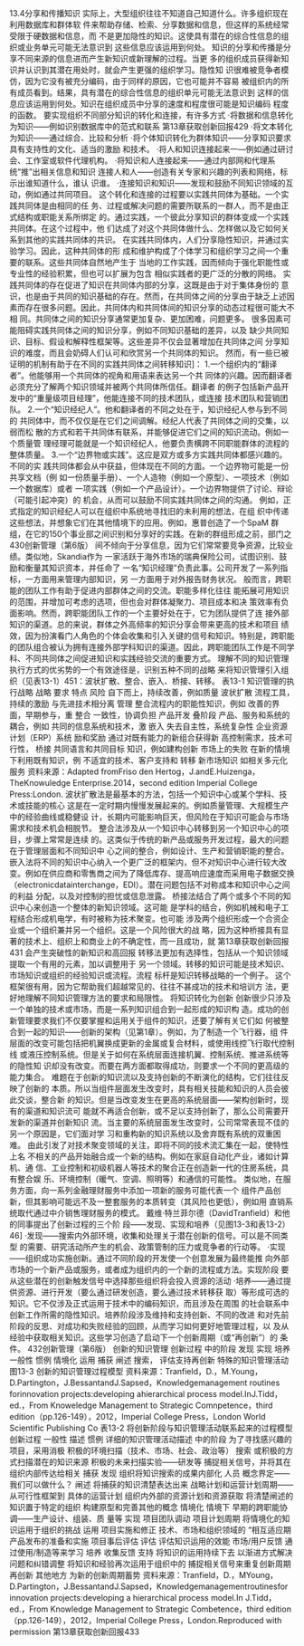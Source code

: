 

13.4分享和传播知识
实际上，大型组织往往不知道自己知道什么。许多组织现在利用数据库和群体软
件来帮助存储、检索、分享数据和信息，但这样的系统经常受限于硬数据和信息，而
不是更加隐性的知识。这使具有潜在的综合性信息的组织或业务单元可能无法意识到
这些信息应该运用到何处。
知识的分享和传播是分享不同来源的信息进而产生新知识或新理解的过程。当更
多的组织成员获得新知识并认识到其潜在用处时，就会产生更强的组织学习。隐性知
识很难被竞争者模仿，因为它没有被充分编码，由于同样的原因，它也可能并不容易
被组织内的所有成员看到。结果，具有潜在的综合性信息的组织单元可能无法意识到
这样的信息应该运用到何处。知识在组织成员中分享的速度和程度很可能是知识编码
程度的函数。
要实现组织不同部分知识的转化和连接，有许多方式
·将数据和信息转化为知识——例如识别数据库中的范式和联系
第13章获取创新回报429
·将文本转化为知识——通过综合、比较和分析
·将个体知识转化为群体知识——分享知识要求具有支持性的文化、适当的激励
和技术。
·将人和知识连接起来一—例如通过研讨会、工作室或软件代理机构。
·将知识和人连接起来——通过内部网和代理系统“推”出相关信息和知识
连接人和人——创造有关专家和兴趣的列表和网络，标示出谁知道什么，谁认
识谁。
·连接知识和知识——发现和鼓励不同知识领域的互动，例如通过共同项目。
这个转化和连接的过程要以实践共同体为基础。一个实践共同体是由相同的任
务、过程或解决问题的需要所联系的一群人，而不是由正式结构或职能关系所绑定
的。通过实践，一个彼此分享知识的群体变成一个实践共同体。在这个过程中，他
们达成了对这个共同体做什么、怎样做以及它如何关系到其他的实践共同体的共识。
在实践共同体内，人们分享隐性知识，并通过实验学习。因此，这种共同体的形
成和维护构成了个体学习和组织学习之间一个重要的联系。这些共同体自然地产生于
当地的工作实践，因而倾向于强化职能性或专业性的经验积累，但也可以扩展为包含
相似实践者的更广泛的分散的网络。
实践共同体的存在促进了知识在共同体内部的分享，这既是由于对于集体身份的
意识，也是由于共同的知识基础的存在。然而，在共同体之间的分享由于缺乏上述因
素而存在很多问题。因此，共同体内和共同体间的知识分享的动态过程很可能大不相
同。共同体之间的知识分享通常更加复杂、更加困难，问题更多。
很多因素可能阻碍实践共同体之间的知识分享，例如不同知识基础的差异，以及
缺少共同知识、目标、假设和解释性框架等。这些差异不仅会显著增加在共同体之间
分享知识的难度，而且会奶碍人们认可和欣赏另一个共同体的知识。
然而，有一些已被证明的机制有助于在不同的实践共同体之间转移知识]：
1.一个组织内的“翻译者”。他能够用一个共同体的视角和用语来表达另一个共
同体的兴趣。因而翻译者必须充分了解两个知识领域并被两个共同体所信任。翻译者
的例子包括新产品开发中的“重量级项目经理”，他能连接不同的技术团队，或连接
技术团队和营销团队。
2.一个“知识经纪人”。他和翻译者的不同之处在于，知识经纪人参与到不同的
共同体中，而不仅仅是在它们之间调解。经纪人代表了共同体之间的交集，以弱而松
散的方式和若干共同体有联系，并能够促进它们之间的知识流动。例如一个质量管
理经理可能就是一个知识经纪人，他要负责横跨不同职能群体的流程的整体质量。
3.一个“边界物或实践”。这应是双方或多方实践共同体都感兴趣的。不同的实
践共同体都会从中获益，但体现在不同的方面。一个边界物可能是一份共享文档（例
如一份质量手册）、一个人造物（例如一个原型）、一项技术（例如一个数据库）或者
一项实践（例如一个产品设计）。一个边界物提供了讨论、辩论（可能引起冲突）的
机会，从而可以鼓励不同实践共同体之间的沟通。
例如，正式指定的知识经纪人可以在组织中系统地寻找旧的未利用的想法，在组
织中传递这些想法，并想象它们在其他情境下的应用。例如，惠普创造了一个SpaM
群组，在它的150个事业部之间识别和分享好的实践。在新的群组形成之前，部门之
430创新管理（第6版）
间不倾向于分享信息，因为它们常常要竞争资源，比较业绩。类似地，Skandia作为
一家活跃于海外市场的瑞典保险公司，试图识别、鼓励和衡量其知识资本，并任命了
一名“知识经理”负责此事。公司开发了一系列指标，一方面用来管理内部知识，另
一方面用于对外报告财务状况。
般而言，跨职能的团队工作有助于促进内部群体之间的交流。职能多样化往往
能拓展可用知识的范围，并增加可考虑的选项，但也会对群体凝聚力、项目成本和决
策效率有负面影响。然而，跨职能团队工作的一个主要好处在于，它为团队提供了连
接外部知识的渠道。总的来说，群体之外高频率的知识分享会带来更高的技术和项目
绩效，因为扮演看门人角色的个体会收集和引入关键的信号和知识。特别是，跨职能
的团队组合被认为拥有连接外部学科知识的渠道。因此，跨职能团队工作是不同学
科、不同共同体之间促进知识和实践经验交流的重要方式。
理解不同的知识管理执行方式的优劣势的一个有效途径是，识别五种不同的战略
来将知识管理引入组织（见表13-1）451：波状扩散、整合、嵌入、桥接、转移。
表13-1
知识管理的执行战略
战略
要求
特点
风险
自下而上，持续改善，例如质量
波状扩散
流程工具，持续的激励
与先进技术相分离
管理
整合流程内的职能性知识，例如
改善的界面，早期参与，重
整合
一致性，协调负担
产品开发
叠阶段
产品、服务和系统的耦合，例如
共同的信息系统和技术，激
嵌入
失去自主性，系统复杂性
企业资源计划（ERP）系统
励和奖励
通过对既有能力的新组合获得新
高控制需求，技术可行性，
桥接
共同语言和共同目标
知识，例如建构创新
市场上的失败
在新的情境下利用既有知识，例
不适宜的技术、客户支持和
转移
新市场知识
如相关多元化
服务
资料来源：Adapted fromFriso den Hertog，J.andE.Huizenga，TheKnowuledge Enterprise.2014，second edition
Imperial College Press:London.
波状扩散法是最基本的方法，包括一个知识中心或某个学科、技术或技能的核心
这是在一定时期内慢慢发展起来的。例如质量管理、大规模生产中的经验曲线或稳健设
计，长期内可能影响巨天，但风险在于知识可能会与市场需求和技术机会相脱节。
整合法涉及从一个知识中心转移到另一个知识中心的项目，步骤上常常是连续
的。这类似于传统的新产品或服务开发过程，最大的问题在于管理层面和不同知识中
心之间的整合，例如设计、生产和营销职能的整合。
嵌入法将不同的知识中心纳入一个更广泛的框架内，但不对知识中心进行较大改
变。例如在供应商和零售商之间为了降低库存、提高响应速度而采用电子数据交换
（electronicdatainterchange，EDI）。潜在问题包括不对称成本和知识中心之间的利益
分配，以及对控制的担忧或信息泄露。
桥接法结合了两个或多个不同的知识中心来创造一个整体的新知识领域。这可能
是学科的结合，例如机械和电子工程结合形成机电学，有时被称为技术聚变。也可能
涉及两个组织形成一个合资企业或一个组织兼并另一个组织。这是一个风险很大的战
略，因为这种桥接具有显著的技术上、组织上和商业上的不确定性，而一且成功，就
第13章获取创新回报431
会产生突破性的新知识和高回报
转移法更加有选择性，包括从一个知识领域提取一个有用的元素，加以调整用于
另一个领域。转移的知识可能是技术知识、市场知识或组织的经验知识或流程。流程
标杆是知识转移战略的一个例子。
这个框架很有用，因为它帮助我们超越常见的、往往不甚成功的技术和培训方
法，更好地理解不同知识管理方法的要求和局限性。
将知识转化为创新
创新很少只涉及一个单独的技术或市场，而是一系列知识组合到一起形成的知识构
造。成功的创新管理要求我们不仅要掌握和运用关于组件的知识，还要了解有关它们如
何被整合到一起的知识——创新的架构（见第1章）。例如，为了制造一个飞行器，组
件层面的改变可能包括把机翼换成更新的金属或复合材料，或使用线控飞行取代控制线
或液压控制系统。但是关于如何在系统层面连接机翼、控制系统、推进系统等的隐性知
识却没有改变。而要在两方面都取得成功，则要求一个不同的更高级的能力集合。
难题在于创新的知识流以及支持创新的不断演化的结构，它们往往反映了创新的
本质。所以当组件层面发生改变时，具有相关技能和知识的人员会彼此交谈，整合新
的知识。但是当改变发生在更高的系统层面——架构创新时，现有的渠道和知识流可
能就不再适合创新，或不足以支持创新了，那么公司需要开发新的渠道并创新知识
流。当主要的系统层面发生改变时，公司常常表现不佳的另一个原因是，它们面对学
习和重构新的知识系统以及舍弃既有系统的双重困难。
由此引发了对技术聚变领域的关注，即将不同的技术流汇集在一起，使特性上名
不相关的产品开始融合成一个新的结构。例如在家庭自动化产业，诸如计算机、通
信、工业控制和初级机器人等技术的聚合正在创造新一代的住房系统，具有整合娱
乐、环境控制（暖气、空调、照明等）和通信的可能性。
类似地，在服务方面，向一系列金融理财服务中添加一项新的服务可能代表一个
组件产品创新，但其影响可能远不及一整套服务的本质转变（其风险也更低），例如用
直销系统取代通过中介销售理财服务的模式。
戴维·特兰菲尔德（DavidTranfield）和他的同事提出了创新过程的三个阶
段——发现、实现和培养（见图13-3和表13-2）46]
·发现——搜索内外部环境，收集和处理关于潜在创新的信号。可以是不同类型
的需要、研究活动所产生的机会、政策管制的压力或竞争者的行动等。
·实现——组织成功实施创新。通过不同阶段的开发使一个创意发展为最终能推
向外部市场的一个新产品或服务，或者成为组织内的一个新的流程或方法。实现阶段
要从这些潜在的创新触发信号中选择那些组织将会投入资源的活动
·培养——通过提供资源、进行开发（要么通过研发创造，要么通过技术转移获
取）等形成可选的知识。它不仅涉及正式运用于技术中的编码知识，而且涉及在周围
的社会联系中创新工作所需的隐性知识。培养阶段涉及维持和支持创新、不同的改进
和对先前阶段的反思、对成功和失败经验的回顾，从而学习如何更好地管理过程，以
及从经验中获取相关知识。这些学习创造了启动下一个创新周期（或“再创新”）的
条件。
432创新管理（第6版）
创新的知识管理
创新过程
中的阶段
发现
实现
培养
一般性
惯例
情境化
运用
捕获
闸述
搜索，
评估支持再创新
特殊的知识管理活动
图13-3
创新的知识管理过程模型
资料来源：Tranfield，D.，M.Young，D.Partington，J.BessantandJ.Sapsed，Knowledgemanagement
routines forinnovation projects:developing ahierarchical process model.InJ.Tidd，ed.，From Knoweledge
Management to Strategic Comnpetence，third edition（pp.126-149），2012，Imperial College Press，London
World Scientific Publishing Co
表13-2
将创新阶段与知识管理活动联系起来的过程模型
创新过程
一般性
描述
惯例
详细的知识管理活动描述
中的阶段
为了寻找感兴趣的项目，采用消极
积极的环境扫描（技术、市场、社会、政治等）
搜索
或积极的方式扫描潜在的知识来源
积极的未来扫描实验——研发等
捕捉相关信号，并将其在组织内部传达给相关
捕获
发现
组织将知识搜索的成果内部化
人员
概念界定——我们可以做什么？
闸述
将捕获的知识清楚表达出来
战略计划和运营计划周期——从可行性框架到
具体的运营计划
组织内外部的资源计划和资源获取
将清楚闸述的知识置于特定的组织
构建原型和完善其他的概念
情境化
情境下
早期的跨职能协调——生产设计、组装、质
量等
实现
项目团队调动
项目计划周期
将情境化的知识运用于组织的挑战
运用
项目实施和修正
技术、市场和组织领域的
“相互适应期
产品发布的准备和实施
项目事后评估
评估
评估知识运用的效能
市场/用户反馈
通过使用/制造等来学习
培养
收集反馈
支持
将知识的运用持续下去
以渐进方式解决问题和纠错调整
将知识和经验再次运用于组织中的
捕捉相关信号来重复创新周期
再创新
其他地方
为新的创新周期蓄势
资料来源：Tranfield，D.，MYoung，D.Partington，J.BessantandJ.Sapsed，Knowledgemanagementroutinesfor
innovation projects:developing a hierarchical process model.In J.Tidd，ed.，From Knowledge Management to Strategic
Combetence，third edition（pp.126-149），2012，Imperial College Press，London.Reproduced with permission
第13章获取创新回报433
